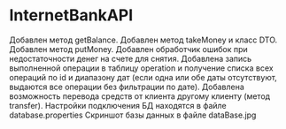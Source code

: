 # InternetBankAPI
Добавлен метод getBalance.
Добавлен метод takeMoney и класс DTO.
Добавлен метод putMoney.
Добавлен обработчик ошибок при недостаточности денег на счете для снятия.
Добавлена запись выполненной операции в таблицу operation и получение списка всех операций по id и диапазону дат (если 
одна или обе даты отсутствуют, выдаются все операции без фильтрации по дате).
Добавлена возможность перевода средств от клиента другому клиенту (метод transfer).
Настройки подключения БД находятся в файле database.properties
Скриншот базы данных в файле dataBase.jpg